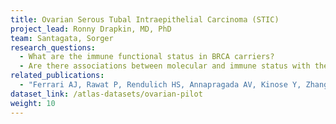 ```yaml
---
title: Ovarian Serous Tubal Intraepithelial Carcinoma (STIC)
project_lead: Ronny Drapkin, MD, PhD
team: Santagata, Sorger
research_questions:
  - What are the immune functional status in BRCA carriers?
  - Are there associations between molecular and immune status with therapeutic response and survival?
related_publications:
  - "Ferrari AJ, Rawat P, Rendulich HS, Annapragada AV, Kinose Y, Zhang X, Devins K, Budina A, Scharpf RB, Mitchell MA, Tanyi JL, Morgan MA, Schwartz LE, Soong TR, Velculescu VE, Drapkin R. H2Bub1 loss is an early contributor to clear cell ovarian cancer progression. JCI Insight 8 (12): e164995. https://doi.org/10.1172/jci.insight.164995. PMID: 37345659. PMCID: PMC10371241."
dataset_link: /atlas-datasets/ovarian-pilot
weight: 10
---
```

